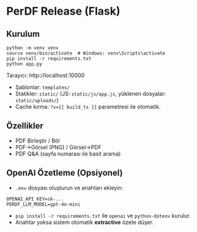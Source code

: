 
# PerDF Release (Flask)

## Kurulum
```
python -m venv venv
source venv/bin/activate  # Windows: venv\Scripts\activate
pip install -r requirements.txt
python app.py
```

Tarayıcı: http://localhost:10000

- Şablonlar: `templates/`
- Statikler: `static/` (JS: `static/js/app.js`, yüklenen dosyalar: `static/uploads/`)
- Cache kırma: `?v={{ build_ts }}` parametresi ile otomatik.

## Özellikler
- PDF Birleştir / Böl
- PDF→Görsel (PNG) / Görsel→PDF
- PDF Q&A (sayfa numarası ile basit arama)

## OpenAI Özetleme (Opsiyonel)
- `.env` dosyası oluşturun ve anahtarı ekleyin:
```
OPENAI_API_KEY=sk-...
PERDF_LLM_MODEL=gpt-4o-mini
```
- `pip install -r requirements.txt` ile `openai` ve `python-dotenv` kurulur.
- Anahtar yoksa sistem otomatik **extractive** özete düşer.
